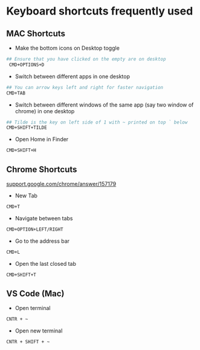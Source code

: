 # Keyboard shortcuts frequently used

## MAC Shortcuts

- Make the bottom icons on Desktop toggle

```bash
## Ensure that you have clicked on the empty are on desktop
 CMD+OPTIONS+D
```

- Switch between different apps in one desktop

```bash
## You can arrow keys left and right for faster navigation
CMD+TAB 
```

- Switch between different windows of the same app (say two window of chrome) in one desktop

```bash
## Tilde is the key on left side of 1 with ~ printed on top ` below
CMD+SHIFT+TILDE
```

- Open Home in Finder

```bash
CMD+SHIFT+H
```


## Chrome Shortcuts

[support.google.com/chrome/answer/157179](https://support.google.com/chrome/answer/157179)

- New Tab

```bash
CMD+T
```

- Navigate between tabs

```bash
CMD+OPTION+LEFT/RIGHT
```

- Go to the address bar

```bash
CMD+L
```

- Open the last closed tab 

```bash
CMD+SHIFT+T
```

## VS Code (Mac)

- Open terminal

```bash
CNTR + ~
```

- Open new terminal

```bash
CNTR + SHIFT + ~
```
